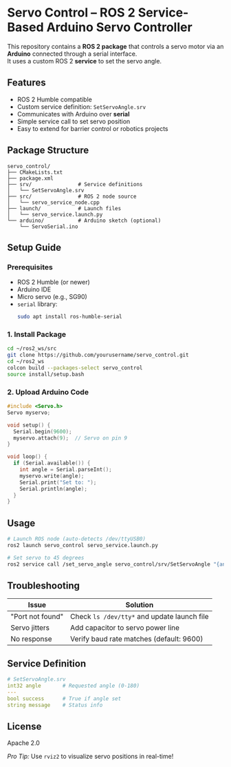 # Servo Control – ROS 2 Service-Based Arduino Servo Controller

This repository contains a **ROS 2 package** that controls a servo motor via an **Arduino** connected through a serial interface.  
It uses a custom ROS 2 **service** to set the servo angle.


##  Features
- ROS 2 Humble compatible
- Custom service definition: `SetServoAngle.srv`
- Communicates with Arduino over **serial**
- Simple service call to set servo position
- Easy to extend for barrier control or robotics projects


##  Package Structure

```plaintext
servo_control/
├── CMakeLists.txt
├── package.xml
├── srv/               # Service definitions
│   └── SetServoAngle.srv
├── src/               # ROS 2 node source
│   └── servo_service_node.cpp
├── launch/            # Launch files
│   └── servo_service.launch.py
└── arduino/           # Arduino sketch (optional)
    └── ServoSerial.ino
```

##  Setup Guide

### Prerequisites
- ROS 2 Humble (or newer)
- Arduino IDE
- Micro servo (e.g., SG90)
- `serial` library:  
  ```bash
  sudo apt install ros-humble-serial
  ```

### 1. Install Package
```bash
cd ~/ros2_ws/src
git clone https://github.com/yourusername/servo_control.git
cd ~/ros2_ws
colcon build --packages-select servo_control
source install/setup.bash
```

### 2. Upload Arduino Code
```cpp
#include <Servo.h>
Servo myservo;

void setup() {
  Serial.begin(9600);
  myservo.attach(9);  // Servo on pin 9
}

void loop() {
  if (Serial.available()) {
    int angle = Serial.parseInt();
    myservo.write(angle);
    Serial.print("Set to: ");
    Serial.println(angle);
  }
}
```

##  Usage
```bash
# Launch ROS node (auto-detects /dev/ttyUSB0)
ros2 launch servo_control servo_service.launch.py

# Set servo to 45 degrees
ros2 service call /set_servo_angle servo_control/srv/SetServoAngle "{angle: 45}"
```

##  Troubleshooting
| Issue | Solution |
|-------|----------|
| "Port not found" | Check `ls /dev/tty*` and update launch file |
| Servo jitters | Add capacitor to servo power line |
| No response | Verify baud rate matches (default: 9600) |

##  Service Definition
```yaml
# SetServoAngle.srv
int32 angle       # Requested angle (0-180)
---
bool success      # True if angle set
string message    # Status info
```

##  License
Apache 2.0 

*Pro Tip:* Use `rviz2` to visualize servo positions in real-time! 
```
